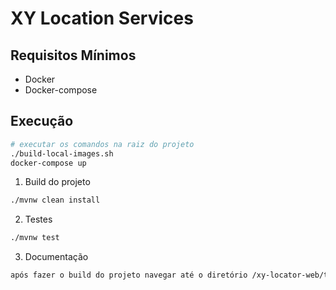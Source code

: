 # XY Location Services

## Requisitos Mínimos

- Docker
- Docker-compose

## Execução

```bash
# executar os comandos na raiz do projeto
./build-local-images.sh
docker-compose up
```
1. Build do projeto

```bash
./mvnw clean install
```

2. Testes

```bash
./mvnw test
```

3. Documentação

```bash
após fazer o build do projeto navegar até o diretório /xy-locator-web/target/generated-docs/index.html
```



